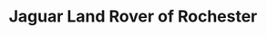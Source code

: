 ---
title: "Jaguar Land Rover of Rochester"
url: /rochester/jaguar-land-rover-of-rochester/
shop: car
---